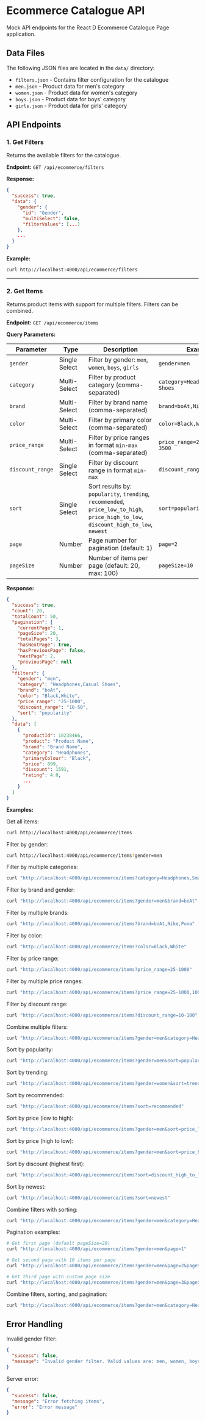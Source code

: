# Ecommerce Catalogue API

Mock API endpoints for the React D Ecommerce Catalogue Page application.

## Data Files

The following JSON files are located in the `data/` directory:

- `filters.json` - Contains filter configuration for the catalogue
- `men.json` - Product data for men's category
- `women.json` - Product data for women's category
- `boys.json` - Product data for boys' category
- `girls.json` - Product data for girls' category

## API Endpoints

### 1. Get Filters

Returns the available filters for the catalogue.

**Endpoint:** `GET /api/ecommerce/filters`

**Response:**

```json
{
  "success": true,
  "data": {
    "gender": {
      "id": "Gender",
      "multiSelect": false,
      "filterValues": [...]
    },
    ...
  }
}
```

**Example:**

```bash
curl http://localhost:4000/api/ecommerce/filters
```

---

### 2. Get Items

Returns product items with support for multiple filters. Filters can be combined.

**Endpoint:** `GET /api/ecommerce/items`

**Query Parameters:**

| Parameter        | Type          | Description                                                                                                                          | Example                            |
| ---------------- | ------------- | ------------------------------------------------------------------------------------------------------------------------------------ | ---------------------------------- |
| `gender`         | Single Select | Filter by gender: `men`, `women`, `boys`, `girls`                                                                                    | `gender=men`                       |
| `category`       | Multi-Select  | Filter by product category (comma-separated)                                                                                         | `category=Headphones,Casual Shoes` |
| `brand`          | Multi-Select  | Filter by brand name (comma-separated)                                                                                               | `brand=boAt,Nike,Puma`             |
| `color`          | Multi-Select  | Filter by primary color (comma-separated)                                                                                            | `color=Black,White,Blue`           |
| `price_range`    | Multi-Select  | Filter by price ranges in format `min-max` (comma-separated)                                                                         | `price_range=25-1000,1000-3500`    |
| `discount_range` | Single Select | Filter by discount range in format `min-max`                                                                                         | `discount_range=10-100`            |
| `sort`           | Single Select | Sort results by: `popularity`, `trending`, `recommended`, `price_low_to_high`, `price_high_to_low`, `discount_high_to_low`, `newest` | `sort=popularity`                  |
| `page`           | Number        | Page number for pagination (default: 1)                                                                                              | `page=2`                           |
| `pageSize`       | Number        | Number of items per page (default: 20, max: 100)                                                                                     | `pageSize=10`                      |

**Response:**

```json
{
  "success": true,
  "count": 20,
  "totalCount": 50,
  "pagination": {
    "currentPage": 1,
    "pageSize": 20,
    "totalPages": 3,
    "hasNextPage": true,
    "hasPreviousPage": false,
    "nextPage": 2,
    "previousPage": null
  },
  "filters": {
    "gender": "men",
    "category": "Headphones,Casual Shoes",
    "brand": "boAt",
    "color": "Black,White",
    "price_range": "25-1000",
    "discount_range": "10-50",
    "sort": "popularity"
  },
  "data": [
    {
      "productId": 18238466,
      "product": "Product Name",
      "brand": "Brand Name",
      "category": "Headphones",
      "primaryColour": "Black",
      "price": 899,
      "discount": 1591,
      "rating": 4.0,
      ...
    }
  ]
}
```

**Examples:**

Get all items:

```bash
curl http://localhost:4000/api/ecommerce/items
```

Filter by gender:

```bash
curl http://localhost:4000/api/ecommerce/items?gender=men
```

Filter by multiple categories:

```bash
curl "http://localhost:4000/api/ecommerce/items?category=Headphones,Smart%20Watches"
```

Filter by brand and gender:

```bash
curl "http://localhost:4000/api/ecommerce/items?gender=men&brand=boAt"
```

Filter by multiple brands:

```bash
curl "http://localhost:4000/api/ecommerce/items?brand=boAt,Nike,Puma"
```

Filter by color:

```bash
curl "http://localhost:4000/api/ecommerce/items?color=Black,White"
```

Filter by price range:

```bash
curl "http://localhost:4000/api/ecommerce/items?price_range=25-1000"
```

Filter by multiple price ranges:

```bash
curl "http://localhost:4000/api/ecommerce/items?price_range=25-1000,1000-3500"
```

Filter by discount range:

```bash
curl "http://localhost:4000/api/ecommerce/items?discount_range=10-100"
```

Combine multiple filters:

```bash
curl "http://localhost:4000/api/ecommerce/items?gender=men&category=Headphones&brand=boAt&price_range=25-1000&color=Black"
```

Sort by popularity:

```bash
curl "http://localhost:4000/api/ecommerce/items?gender=men&sort=popularity"
```

Sort by trending:

```bash
curl "http://localhost:4000/api/ecommerce/items?gender=women&sort=trending"
```

Sort by recommended:

```bash
curl "http://localhost:4000/api/ecommerce/items?sort=recommended"
```

Sort by price (low to high):

```bash
curl "http://localhost:4000/api/ecommerce/items?gender=men&sort=price_low_to_high"
```

Sort by price (high to low):

```bash
curl "http://localhost:4000/api/ecommerce/items?gender=men&sort=price_high_to_low"
```

Sort by discount (highest first):

```bash
curl "http://localhost:4000/api/ecommerce/items?sort=discount_high_to_low"
```

Sort by newest:

```bash
curl "http://localhost:4000/api/ecommerce/items?sort=newest"
```

Combine filters with sorting:

```bash
curl "http://localhost:4000/api/ecommerce/items?gender=men&category=Headphones&sort=popularity"
```

Pagination examples:

```bash
# Get first page (default pageSize=20)
curl "http://localhost:4000/api/ecommerce/items?gender=men&page=1"

# Get second page with 10 items per page
curl "http://localhost:4000/api/ecommerce/items?gender=men&page=2&pageSize=10"

# Get third page with custom page size
curl "http://localhost:4000/api/ecommerce/items?gender=men&page=3&pageSize=15"
```

Combine filters, sorting, and pagination:

```bash
curl "http://localhost:4000/api/ecommerce/items?gender=men&category=Headphones&sort=popularity&page=2&pageSize=10"
```

## Error Handling

Invalid gender filter:

```json
{
  "success": false,
  "message": "Invalid gender filter. Valid values are: men, women, boys, girls"
}
```

Server error:

```json
{
  "success": false,
  "message": "Error fetching items",
  "error": "Error message"
}
```

